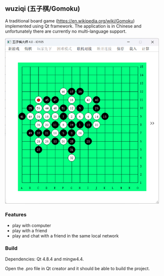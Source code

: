 ## wuziqi (五子棋/Gomoku)
A traditional board game (https://en.wikipedia.org/wiki/Gomoku) implemented using Qt framework. The application is in Chinese and unfortunately there are currently no multi-language support.

<img src="img/1.png" alt="" width="600" />

### Features

- play with computer
- play with a friend
- play and chat with a friend in the same local network

### Build

Dependencies: Qt 4.8.4 and mingw4.4.

Open the .pro file in Qt creator and it should be able to build the project.


